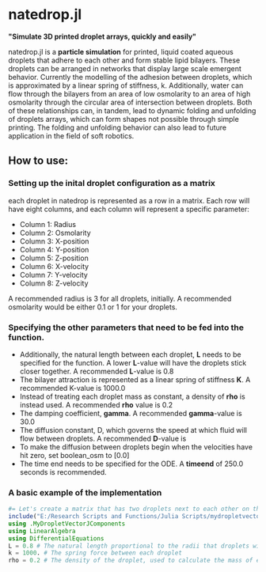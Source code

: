 # natedrop.jl


**"Simulate 3D printed droplet arrays, quickly and easily"** 

natedrop.jl is a **particle simulation** for printed, liquid coated aqueous droplets that adhere to each other and form stable lipid bilayers. These droplets can be arranged in networks that display large scale emergent behavior. Currently the modelling of the adhesion between droplets, which is approximated by a linear spring of stiffness, k. Additionally, water can flow through the bilayers from an area of low osmolarity to an area of high osmolarity through the circular area of intersection between droplets. Both of these relationships can, in tandem, lead to dynamic folding and unfolding of droplets arrays, which can form shapes not possible through simple printing. The folding and unfolding behavior can also lead to future application in the field of soft robotics. 

## How to use: 

### Setting up the inital droplet configuration as a matrix
each droplet in natedrop is represented as a row in a matrix. Each row will have eight columns, and each column will represent a specific parameter:
- Column 1: Radius 
- Column 2: Osmolarity
- Column 3: X-position
- Column 4: Y-position
- Column 5: Z-position 
- Column 6: X-velocity
- Column 7: Y-velocity
- Column 8: Z-velocity

A recommended radius is 3 for all droplets, initially. A recommended osmolarity would be either 0.1 or 1 for your droplets. 
### Specifying the other parameters that need to be fed into the function. 
- Additionally, the natural length between each droplet, **L** needs to be specified for the function. A lower **L**-value will have the droplets stick closer together. A recommended **L**-value is 0.8 
- The bilayer attraction is represented as a linear spring of stiffness **K**. A recommended K-value is 1000.0
- Instead of treating each droplet mass as constant, a density of **rho** is instead used. A recommended **rho** value is 0.2 
- The damping coefficient, **gamma**. A recommended **gamma**-value is 30.0
- The diffusion constant, D, which governs the speed at which fluid will flow between droplets. A recommended **D**-value is 
- To make the diffusion between droplets begin when the velocities have hit zero, set boolean_osm to [0.0] 
- The time end needs to be specified for the ODE. A **timeend** of 250.0 seconds is recommended.

### A basic example of the implementation


```julia
#= Let's create a matrix that has two droplets next to each other on the x-axis. These droplets should oscillate for a bit, and then diffusion will occur when velocity reaches zero. Additionally, let the droplets be initially at rest when this simulation begins: =#
include("E:/Research Scripts and Functions/Julia Scripts/mydropletvectorjcomponents.jl")
using .MyDropletVectorJComponents
using LinearAlgebra
using DifferentialEquations
L = 0.8 # The natural length proportional to the radii that droplets will settle at
k = 1000. # The spring force between each droplet
rho = 0.2 # The density of the droplet, used to calculate the mass of each droplet within the system as a function of radius.

```


